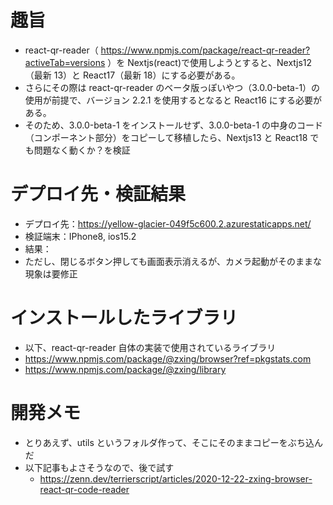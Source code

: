 # 趣旨

- react-qr-reader（ https://www.npmjs.com/package/react-qr-reader?activeTab=versions ）を Nextjs(react)で使用しようとすると、Nextjs12（最新 13）と React17（最新 18）にする必要がある。
- さらにその際は react-qr-reader のベータ版っぽいやつ（3.0.0-beta-1）の使用が前提で、バージョン 2.2.1 を使用するとなると React16 にする必要がある。
- そのため、3.0.0-beta-1 をインストールせず、3.0.0-beta-1 の中身のコード（コンポーネント部分）をコピーして移植したら、Nextjs13 と React18 でも問題なく動くか？を検証

# デプロイ先・検証結果

- デプロイ先：https://yellow-glacier-049f5c600.2.azurestaticapps.net/
- 検証端末：IPhone8, ios15.2
- 結果：
- ただし、閉じるボタン押しても画面表示消えるが、カメラ起動がそのままな現象は要修正

# インストールしたライブラリ

- 以下、react-qr-reader 自体の実装で使用されているライブラリ
- https://www.npmjs.com/package/@zxing/browser?ref=pkgstats.com
- https://www.npmjs.com/package/@zxing/library

# 開発メモ

- とりあえず、utils というフォルダ作って、そこにそのままコピーをぶち込んだ
- 以下記事もよさそうなので、後で試す
  - https://zenn.dev/terrierscript/articles/2020-12-22-zxing-browser-react-qr-code-reader
